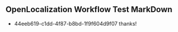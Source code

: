 ## OpenLocalization Workflow Test MarkDown
* 44eeb619-c1dd-4f87-b8bd-1f9f604d9f07 thanks!

<!--HONumber=Jul16_HO2-->


